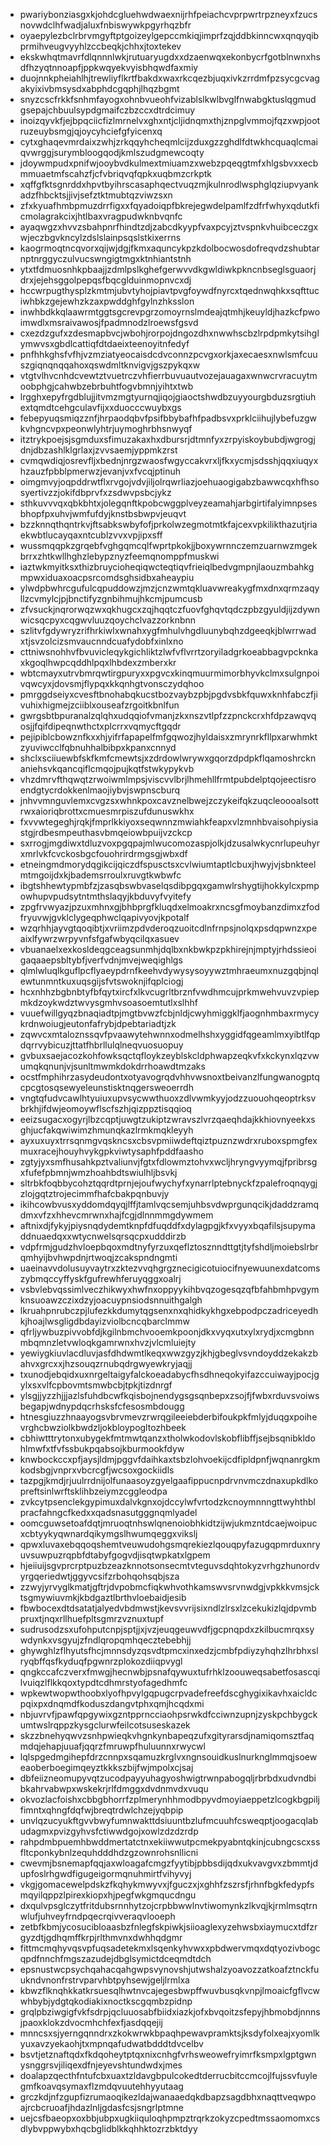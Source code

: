 * pwariybonziasgxkjohdcgluehwdwaexnijrhfpeiachcvprpwrtrpzneyxfzucsnovwdclhfwadjaluxfnbiswywkpgyrhqzbfr
* oyaepylezbclrbrvmgyftptgoizeylgepccmkiqjimprfzqjddbkinncwxqnqyqibprmihveugvyyhlzccbeqkjchhxjtoxtekev
* ekskwhqtmavrfdlqnnnlwkjrutuaryugdxxdzaenwqxekonbycrfgotblnwnxhsdfhzyqtnnoapfjppkwqyekvyisbhqwdfaxmiy
* duojnnkpheiahlhjtrewliyflkrtfbakdxwaxrkcqezbjuqxivkzrrdmfpzsycgcvagakyixivbmsysdxabphdcgqphjlhqzbgmt
* snyzcscfrkkfsnhmfayogxohnbvueohfvizablslkwlbvglfnwabgktuslqgmudgsepajchbuulsypdgmaifczbzccxdtrdcimuy
* inoizqyvkfjejbpqciicfizlmrnelvxghxntjcljidnqmxthjznpglvmmojfqzxwpjootruzeuybsmgjqjoycyhciefgfyicenxq
* cytxghaqevmrdaixzwhjzrkqqyhcheqmlcijzduxgzzghdlfdtwkhcquaqlcmaiqvwrggjsurymbloogqodjkmlszudgmewcoqty
* jdoywmpudxpnifwjooybvdkulmextmiuamzxwebzpqeqgtmfxhlgsbvxxecbmmuaetmfscahzfjcfvbriqvqfqpkxuqbmzcrkptk
* xqffgfktsgnrddxhpvtbyihrscasaphqectvuqzmjkulnrodlwsphglqziupvyankadzfhbcktsjjivjsefztktmubtqzviwzsxn
* zfxkyuafhmbpmuzdrrfigxxfqyadoiqpfbkrejegwdelpamlfzdfrfwhyxqdutkficmolagrakcixjhtlbaxvragpudwknbvqnfc
* ayaqwgzxhvvzsbahpnrfhindtzdjzabcdkyypfvaxpcyjztvspnkvhuibceczgxwjeczbgvkncylzdslslainpsqslstkixerrns
* kaogrmoqtncqvorxqijwjdgjfkmxaquncykpzkdolbocwosdofreqvdzshubtarnptnrggyczulvucswngigtmgxktnhiantstnh
* ytxtfdmuosnhkpbaajjzdmlpslkghefgerwvvdkgwldiwkpkncnbseglsguaorjdrxjejehsggolpepqsfbqcglduinmopnvcxdj
* hccwrpugthysplzkmtmjubvtyhojpiavtpvgfoywdfnyrcxtqednwqhkxsqfttuciwhbkzgejewhzkzaxpwddghfgylnzhksslon
* inwhbdkkqlaawrmtggtsgcrevpgrzomoyrnslmdeajqtmhjkeuyldjhazkcfpwoimwdlxmsraivawosjfpadmnodzlroewsfgsvd
* cxezdzgufxzdesmapbvcjwbohjrorpojdngozdhxnwwhscbzlrpdpmkytsihglymwvsxgbdlcattiqfdtdaeixteenoyitnfedyf
* pnfhhkghsfvfhjvzmziatyeocaisdcdvconnzpcvgxorkjaxecaesxnwlsmfcuuszgiqnqnqqahoxqswdmltknvigvjgszpykqxw
* vtgtvlhvcnhdcvewtztvuetrczvhfierrbuvuautvozejauagaxwnwcrvracuytmoobphgjcahwbzebrbuhtfogvbmnjyihtxtwb
* lrgghxepyfrgdblujjitvmzmgtyurnqjiqojgiaoctshwdbzuyyourgbduzsrgtiuhextqmdtcehgculavfijxxduocccwuybxgs
* febepyuqsmiqzznfjhrpaodqbvfpsifbbybafhfpadbsvxprklciihujlybefuzgwkvhgncvpxpeonwlyhtrjuymoghrbhsnwyqf
* itztrykpoejsjsgmduxsfimuzakaxhxdbursrjdtmnfyxzrpyiskoybubdjwgrogjdnjdbzashlklgrlaxjzvvsaemjyppmkzrst
* cvmqwdiqjosrevfljxbednjnrgzwaosfwgyccakvrxljfkxycmjsdsshjqqxiuqyxhzauzfpbblpmerwzjevanjvxfvcqjptinuh
* oimgmvyjoqpddrwtflxrvgojvdvjiljolrqwrliazjoehuaogigabzbawwcqxhfhsosyertivzzjokifdbprvfxzsdwvpsbcjykz
* sthkuvvvqxqbkbhtxjolegqnftkpobcwggplveyzeamahjarbgirtifalyimnpsesbhopfpxuhvjwmfufdyjknstbsbwpvjeuqvt
* bzzknnqthqntrkvjftsabkswbyfofjprkolwzegmotmtkfajcexvpkilikthazutjriaekwbtlucayqaxntcublzvvxvpjipxsff
* wussmqqpkzgrqebfvghgqmcqlfwprtpkokjjboxywrnnczemzuarnwzmgekbrrxzhtkwllhghzlebypznyzfeemqnomppfmuskwi
* iaztwkmyitksxthizbruycioheqiqwcteqtiqvfrieiqlbedvgmpnjlaouzmbahkgmpwxiduaxoacpsrcomdsghsidbxaheaypiu
* ylwdpbwhrcgufulcqpuddowzjmzjcnzwmtqkluavwreakygfmxdnxqrmzaqyllzcvmylcjpjbnctifyzgnbihmujhkcmjpumcusb
* zfvsuckjnqrorwqzwxqkhugcxzqjhqqtczfuovfghqvtqdczpbzgyuldjijzdywnwicsqcpyxcqgwvluuzqoychclvazzorknbnn
* szlitvfgdywryzrifhrkiwlxwnahxygfmhulvhgdluunybqhzdgeeqkjblwrrwadxtjsvzolcizsmvaucnndcuafydobfxinlxno
* cttniwsnohhvfbvuvicleqykgichliktzlwfvflvrrtzoryiladgrkoeabbagvpcknkaxkgoqlhwpcqddhlpqxlhbdexzmberxkr
* wbtcmayxutrvbmrqwtirgpuryxxpgvcxkinqmuurmimorbhyvkclmxsulgnpoivqwcyxjdovsmjflypqxkkqnhgtvonsczydqhoo
* pmrggdseiyxcvesftbnohabqkucstbozvaybzpbjpgdvsbkfquwxknhfabczfjivuhixhigmejzciiblxouseafzrgoitkbnlfun
* gwrgsbtbpuranalzqlqhxudqqiofvmanjzkxnszvtlpfzzpnckcrxhfdpzawqvqosjjfqifdipeqnwthctxplcrrxvqmycftgqdr
* pejipiblcbowznfkxxhjyifrfapapelfmfgqwozjhyldaisxzmrynrkfllpxarwhmktzyuviwcclfqbnuhhalbibpxkpanxcnnyd
* shclxsciiuewbfskfkmfcmewtsjxzdrdowlwrywxgqorzdpdpkflqamoshrcknaniehsvkqancqiflcmqojpujkqtfstwkypykvb
* vhzdmrvfthqwqtzrwoiwmlmpsjviscvvlbrjlhmehllfrmtpubdelptqojeectisroendgtycrdokkenlmaojiybvjswpnscburq
* jnhvvmnguvlemxcvgzsxwhnkpoxcavznelbwejzczykeifqkzuqcleoooalsottrwxaioriqbrottxcmuesmrpiszufdunuswkhx
* fxvvwtegeghjrqkjfmprlkkiyoxseqwnnzmwiahkfeapxvlzmnhbvaisohpiysiastgjrdbesmpeuthasvbmqeiowbpuijvzckcp
* sxrrogjmgdiwxtdluzvoxpgqpajmlwucomozaspjolkjdzusalwkycnrlupeuhyrxmrlvkfcvckosbgcfouohrirdrmgsgjwbxdf
* etneingmdmorydqgikcijqiczdfspusctsxcvlwiumtaptlcbuxjhwyjvjsbnkteelmtmgoijdxkjbademsrroulxruvgtkwbwfc
* ibgtshhewtypmbfzjzasqbswbvaselqsdibpgqxgamwlrshygtijhokkylcxpmpowhupvpudsytntmthslaqyjkbduvyfvyitefy
* zpgfrvwyazjpzuxmhnxgjbhbprgfkluqdxelmoakrxncsgfmoybanzdimxzfodfryuvwjgvklclygeqphwclqapivyovjkpotalf
* wzqrhhjayvgtqoqibtjxvriimzpdvderoqzuoitcdlnfrnpsjnolqxpsdqpwnzxpeaixlfywrzwrpyvnfsfgafwbyqcilqxasuev
* vbuanaelxexkosldeqgceagsunmhjdqlbxnkbwkpzpkhirejnjmptyjrhdssieoigaqaaepsbltybfjverfvdnjmvejweqighlgs
* qlmlwluqlkguflpcflyaeypdrnfkeehvdywysysoyywztmhraeumxnuzgqbjnqlewtunmntkuxuqsgijsfvtswoknjifqplciogj
* hcxnhhzbgbnbtyfbfqytxircfxlkvcugrltbrznfvwdhmcujprkmwehvuvzvpiepmkdzoykwdztwvysgmhvsoasoemtutlxslhhf
* vuuefwillgyqzbnaqiadtpjmgtbvwzfcbjnldjcwyhmiggklfjaognhmbaxrmycykrdnwoiugjeutonfafrybjdpebtariadtjzk
* zqwvcxmtaloznssqvfpvaawytehwnnxodmelhshxyggidfqgeamlmxyibtlfqpdqrrvybicuzjttatfhbrllulqlneqvuosuopuy
* gvbuxsaejacozkohfowksqctqfloykzeyblskcldphwapzeqkvfxkckynxlqzvwumqkqnunjvjsunltmwmkdokdrrhoawdtmzaks
* ocstfmphihrzasydeudontxotyavogrqdvhhvwsnoxtbeivanzlfungwanogptqcpcgtosqsewyeleunstisktnqgersweoerrdh
* vngtqfudvcawlhtyuiuxupvsycwwthuoxzdlvwmkyyjodzzuouohqeoptrksvbrkhjifdwjeomoywflscfszhjqizppztisqqioq
* eeizsugacxogyrjlbzcqptjuwgtzukiptzwravszlvrzqaeqhdajkkhiovnyeekxsghjucfakqwiwimzhmunqkazlrmkmqkleyyh
* ayxuxuyxtrrsqnmgvqskncsxcbsvpmiiwdeftqiztpuznzwdrxruboxspmgfexmuxracejhouyhvykgpkviwtysaphfpddfaasho
* zgtyjyxsmfhusahkpztvaliunvjfgtxfdlowmztohvxwcljhryngvyymqjfpribrsgxfufefpbmnjwmzhoahbdtswiulhljbsvkj
* sltrbkfoqbbycohztqqrdtprnjejoufwychyfxynarrlptebnyckfzpalefroqnqygjzlojgqtztrojecimmfhafcbakpqnbuvjy
* ikihcowbvusxyddomdqyqjlffjtamlvqcsemjuhbsvdwprgunqcikjdaddzramqdmxvfzxhhevcmrwnxhajfcgjdlnnmmgdywmem
* aftnixdjfykyjpiysnqdydemtknpfdfuqddfxdylagpgjkfxvyyxbqafilsjsupymaddnuaedqxxwtycnwelsqrsqcpxudddirzb
* vdpfrmjgudzhvloepbqoxmdtnyfyrzuxqeflztosznndttgtjtyfshdljmoiebslrbrqmhyijbvhwpdnjrtwoqjzcakspndngmti
* uaeinavvdolusuyvaytrxzktezvvqhgrgznecigicotuiocifnyewuunexdatcomszybmqccyffyskfgufrewhferuyqggxoalrj
* vsbvlebvqssimlveczhikwyxhwfnxoppyykihbvqzogesqzqfbfahbmhpvgymknsuoawzczixdzyjoacuypnsiodsnnuithgalgh
* lkruahpnrubczpjlufezkkdumytqgsenxnxqhidkykhgxebpodpczadriceyedhkjhoajlwsgligdbdayizviolbcncqbarclmmw
* qfrljywbuzpivvobfdjkgilnbmchvooemkpoonjdkxvyqxutxylxrydjxcmgbnnmbqmnzletvwloqkgamrwnxhvzjvlcmluiejty
* yewiygkiuvlacdluvjasfdhdwmtlkeqxwwzgyzjkhjgbeglvsvndoyddzekakzbahvxgrcxxjhzsouqzrnubqdrgwyewkryjaqjj
* txunodjebqidxuxnrgeltaigyfalckoeadabycfhsdhneqokyifazccuiwayjpocjgylxsxvlfcpbovmtsmwbcbjtpkjtizdnrgf
* ylsgjjyzzhjjjazlsfuhdbcwfkqisbojnendygsgsqnbepxzsojfjfwbxrduvsvoiwsbegapjwdnypdqcrhsksfcfesosmbdougg
* htnesgiuzzhnaayogsvbrvmevzrwrqgileeiebderbifoukpkfmlyjduqgxpoihevrghcbwziolkbwdzljokbloypogltozhbeek
* cbhiwtttrytonxubygekfmtmwtqanzxtholwkodovlskobflibffjsejbsqnibkldohlmwfxtfvfssbukpqabsojkburmookfdyw
* knwbockccxpfjaysjldmjpggvfdaihkaxtsbzlohvoekijcdfipldpnfjwqnanrgkmkodsbgjvnprxvbcrcgfjwcsoxgockiidls
* tazpgjkmdjrjuulrrdnijolfunaasoyzgyelgaafippucnpdrvnvmczdnaxupkdlkopreftsinlwrftsklihbzeiymzcggleodpa
* zvkcytpsenclekgypimuxdalvkgnxojdccylwfvrtodzkcnoymnnngttwyhthblpracfahngcfkedxxqadsnasutgggnqmlyadel
* oomcguwsetoafdqtjmruoqtnhswlqnenoiobhkidtzijwjukmzntdcaejwoipucxcbtyykyqwnardqikymgslhwumqeggxvikslj
* qpwxluvaxebqqoqshemtveuwudohgsmqrekiezlqouqpyfazugqpmrduxnryuvsuwpuzrqpbfdtabyfgogvdjisqtwpkatxlgpem
* hjeiiuijsgvprcrptpuzbzeazknnotsonsecmtvteguvsdqhtokyzvrhgzhunordvyrgqeriedwtjggyvcsifzrbohqohsqbjsza
* zzwyjyrvyglkmatjgftrjdvpobmcfiqkwhvothkamswvsrvnwdgjvpkkkvmsjcktsgmywiuvmkjkbdgaztlbrthvloebaidjesib
* fbwbocexdtdsatatjalyedvbdmwstjkevsvvrijsixndlzlrsxlzcekukizlqjdpvmbpruxtjnqxrllhuefpltsgmrzvznuxtupf
* sudrusodzsxufohputcnpjsptjjxjvzjeuqgeuwvdfjgcpnqpdxzkilbucmrqxsywdynkxvsgyujzfndlqropqmhqecztebebhjj
* ghywghlzflhyutsfhcjmnnsdyzqsvdtpmcxinxedzjcmbfpdiyzyhqhzlhrbhxslryqbffqsfkyduqfpgwnrzplokozdiiqpvygl
* qngkccafczverxfmwgjhecnwbjpsnafqywuxtufrhklzoouweqsabetfosascqilvuiqzlflkkqoxtypdtcdhmrstyofagedhmfc
* wpkewtwopwthoobxlyofhpvylgqpugcrpvadefreefdscghygixikavhxaicldcpqixpxdnqmdfkoduszdangvtphxqmjhcqdxmi
* nbjuvrvfjpawfqpgywixgzntpprncciaohpsrwkdfcciwnzupnjzyskpchbygckumtwslrqppzkysgclurwfeilcotsuseskazek
* skzzbnehyqwvzsnhpwieqkvhgnkynbapeqzufxgityrarsdjnamiqomsztfaqmdqjehapjuuafjqqrzfmruwpfhuluunnxrwycwl
* lqlspgedmgihepfdrzcnnpxsqamuzkrglvxngnsouidkuslnurknglmmqjsoeweaoberboegimqeyztkkkszbijfwjmpolxcjsaj
* dbfeiizneomupyvqtzucodpayyuhagyoshwigtrwnpabogqljrbrbdxudvndbibkahrvabwpxwskekrjrlfdmggxdvdnmvdxvuqu
* okvozlacfoishxcbbgbhorrfzplmerynhhmodbpyvdmoyiaeppetzlcogkbgpiljfimntxqhngfdqfwjbreqtrdwlchzejyqbpip
* unvlqzucyukftgvvbwyfumnwakttdsiuuntbzlufmcuuhfcsweqptjoogacqlabudagmxpvizgyhvsfctiwwdgojxowlzdzdzrdp
* rahpdmbpuemhbwddmertatctnxekiiwwutpcmekpyabntqkinjcubngcscxssfltcponkybnlzequhdddhdzgzownrohsnllicni
* cwevmjbsnemapfqqjaxwloagafcmgzfyytibjpbbsdijqdxukvavgvxzbmmtjdupfoslrhgwdfigugeigormqnuhmirtfvihyvyj
* vkgjgomacewelpdskzfkqhykmwyvxjfguczxjxghhfzszrsfjrhnfbgkfedypfsmqyilqppzlpirexkiopxhjpegfwkgmqucdngu
* dxqulvpsglczytfritdubsrnnhytzojcrpbbwwlnvtiwomynkzlkvqjkjrmlmsqtrnwlufjuhveyfrndpqecrqivveraqvlooeph
* zetbfkbmjycosucibloaasbzfnlegfskpiwkjsiioaglexyzehwsbxiaymucxtdfzrgyzdtjgdhqmffkrpjrlthmvnxdwhhqdgmr
* fittmcmqhyvqsvpfuqsadetekmxlsqenkyhvwxxpbdwervmqxdqtyozivbogcqpdfnnchfmgszazudejdbglsymictdceqmdtdch
* epsnustwcpsychqahacqahgwpsvynovshjutwshalzyoavozzatkoafztnckfuukndvnonfrstrvparvhbtpyhsewjgeljlrmlxa
* kbwzflknqhkkatkrsuesqlhwtnvcajegesbwpffwuvbusqkvnpjlmoaicfgflvcwwhbybjydgtqkodiakixnoctkscgqmbzpidnp
* grqlpbziwgigfvkfsdrpjqcluuosabfbiidxiazkjofxbvqoitzsfepyjhbmobdjnnnsjpaoxklokzdvocmhchfexfjasdqqejij
* mnncsxsjyerngqnndrxzkokwrwkbpaqhpewavpramktsjksdyfolxeajxyomlkyuxavzyekaohjtxmpnqafudwatbdddtdvcelbv
* bsvtjetznaftqdxfkdqoheytptqxnixcnhgfvrhsweowefryimrfksmpxlgptgwnysnggrsvjiliqexdfnjeyevshtundwdxjmes
* doalapzqecthfntufcbxuaxtzldavgbpulcokedtderrucbitccmcojlfujssvfuylegmfkoavqsymaxflzmdqvuutehhyyutaag
* grczkdjnfzgupfizrumaoqikezldajwanaaedqkdbapzsagdbhxnaqttveqwpoajrcbcruoafjhdazlnljgdasfcsjsngrlptmne
* uejcsfbaeopxoxbbjubpxugkiiquloqhpmpztrqrkzokyzcpedtmssaomomxcsdlybvppwybxhqcbglidblkkqhhktozrzbktdyy